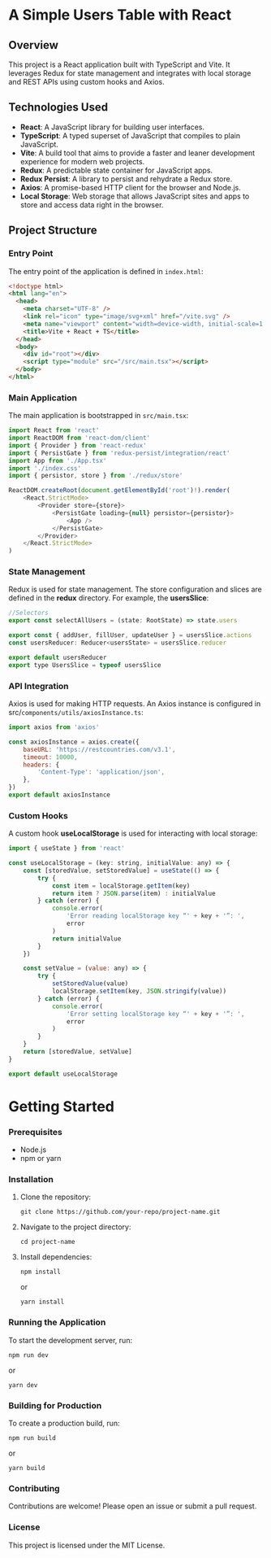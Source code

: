 # A Simple Users Table with React

## Overview

This project is a React application built with TypeScript and Vite. It leverages Redux for state management and integrates with local storage and REST APIs using custom hooks and Axios.

## Technologies Used

- **React**: A JavaScript library for building user interfaces.
- **TypeScript**: A typed superset of JavaScript that compiles to plain JavaScript.
- **Vite**: A build tool that aims to provide a faster and leaner development experience for modern web projects.
- **Redux**: A predictable state container for JavaScript apps.
- **Redux Persist**: A library to persist and rehydrate a Redux store.
- **Axios**: A promise-based HTTP client for the browser and Node.js.
- **Local Storage**: Web storage that allows JavaScript sites and apps to store and access data right in the browser.

## Project Structure

### Entry Point

The entry point of the application is defined in `index.html`:

```html
<!doctype html>
<html lang="en">
  <head>
    <meta charset="UTF-8" />
    <link rel="icon" type="image/svg+xml" href="/vite.svg" />
    <meta name="viewport" content="width=device-width, initial-scale=1.0" />
    <title>Vite + React + TS</title>
  </head>
  <body>
    <div id="root"></div>
    <script type="module" src="/src/main.tsx"></script>
  </body>
</html>
```

### Main Application

The main application is bootstrapped in `src/main.tsx`:

```js
import React from 'react'
import ReactDOM from 'react-dom/client'
import { Provider } from 'react-redux'
import { PersistGate } from 'redux-persist/integration/react'
import App from './App.tsx'
import './index.css'
import { persistor, store } from './redux/store'

ReactDOM.createRoot(document.getElementById('root')!).render(
    <React.StrictMode>
        <Provider store={store}>
            <PersistGate loading={null} persistor={persistor}>
                <App />
            </PersistGate>
        </Provider>
    </React.StrictMode>
)
```
### State Management

Redux is used for state management. The store configuration and slices are defined in the **redux** directory. For example, the **usersSlice**:

```js
//Selectors
export const selectAllUsers = (state: RootState) => state.users

export const { addUser, fillUser, updateUser } = usersSlice.actions
const usersReducer: Reducer<usersState> = usersSlice.reducer

export default usersReducer
export type UsersSlice = typeof usersSlice
```

### API Integration

Axios is used for making HTTP requests. An Axios instance is configured in src/`components/utils/axiosInstance.ts`:

```js
import axios from 'axios'

const axiosInstance = axios.create({
    baseURL: 'https://restcountries.com/v3.1',
    timeout: 10000,
    headers: {
        'Content-Type': 'application/json',
    },
})
export default axiosInstance
```

### Custom Hooks

A custom hook **useLocalStorage** is used for interacting with local storage:

```js
import { useState } from 'react'

const useLocalStorage = (key: string, initialValue: any) => {
    const [storedValue, setStoredValue] = useState(() => {
        try {
            const item = localStorage.getItem(key)
            return item ? JSON.parse(item) : initialValue
        } catch (error) {
            console.error(
                'Error reading localStorage key “' + key + '”: ',
                error
            )
            return initialValue
        }
    })

    const setValue = (value: any) => {
        try {
            setStoredValue(value)
            localStorage.setItem(key, JSON.stringify(value))
        } catch (error) {
            console.error(
                'Error setting localStorage key “' + key + '”: ',
                error
            )
        }
    }
    return [storedValue, setValue]
}

export default useLocalStorage
```

# Getting Started

### Prerequisites

*   Node.js
*   npm or yarn

### Installation

1.  Clone the repository:
    
        git clone https://github.com/your-repo/project-name.git
        
2.  Navigate to the project directory:
    
        cd project-name
        
3.  Install dependencies:
    
        npm install
        
    or
    
        yarn install

### Running the Application

To start the development server, run:

    npm run dev
    
or

    yarn dev

### Building for Production

To create a production build, run:

    npm run build
    
or

    yarn build

### Contributing

Contributions are welcome! Please open an issue or submit a pull request.

### License

This project is licensed under the MIT License.

